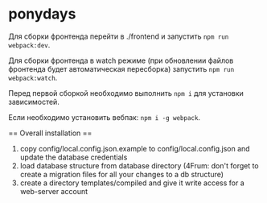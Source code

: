 # ponydays
Для сборки фронтенда перейти в ./frontend и запустить `npm run webpack:dev`. 

Для сборки фронтенда в watch режиме (при обновлении файлов фронтенда будет автоматическая пересборка) запустить `npm run webpack:watch`.

Перед первой сборкой необходимо выполнить `npm i` для установки зависимостей.

Если необходимо установить вебпак: `npm i -g webpack`.

== Overall installation ==
1. copy config/local.config.json.example to config/local.config.json and update the database credentials
2. load database structure from database directory (4Frum: don't forget to create a migration files for all your changes to a db structure)
3. create a directory templates/compiled and give it write access for a web-server account
